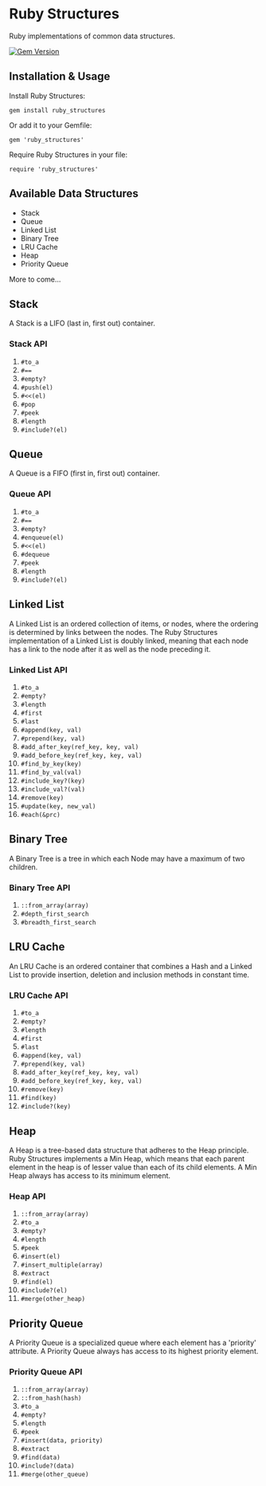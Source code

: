 # Ruby Structures

Ruby implementations of common data structures.

[![Gem Version](https://badge.fury.io/rb/ruby_structures.svg)](https://badge.fury.io/rb/ruby_structures)

## Installation & Usage

Install Ruby Structures:
```
gem install ruby_structures
```
Or add it to your Gemfile:
```
gem 'ruby_structures'
```
Require Ruby Structures in your file:
```
require 'ruby_structures'
```

## Available Data Structures

* Stack
* Queue
* Linked List
* Binary Tree
* LRU Cache
* Heap
* Priority Queue

More to come...

## Stack

A Stack is a LIFO (last in, first out) container.

### Stack API

1. `#to_a`
1. `#==`
1. `#empty?`
1. `#push(el)`
1. `#<<(el)`
1. `#pop`
1. `#peek`
1. `#length`
1. `#include?(el)`

## Queue

A Queue is a FIFO (first in, first out) container.

### Queue API

1. `#to_a`
1. `#==`
1. `#empty?`
1. `#enqueue(el)`
1. `#<<(el)`
1. `#dequeue`
1. `#peek`
1. `#length`
1. `#include?(el)`

## Linked List

A Linked List is an ordered collection of items, or nodes, where the ordering is determined by links between the nodes. The Ruby Structures implementation of a Linked List is doubly linked, meaning that each node has a link to the node after it as well as the node preceding it.

### Linked List API

1. `#to_a`
1. `#empty?`
1. `#length`
1. `#first`
1. `#last`
1. `#append(key, val)`
1. `#prepend(key, val)`
1. `#add_after_key(ref_key, key, val)`
1. `#add_before_key(ref_key, key, val)`
1. `#find_by_key(key)`
1. `#find_by_val(val)`
1. `#include_key?(key)`
1. `#include_val?(val)`
1. `#remove(key)`
1. `#update(key, new_val)`
1. `#each(&prc)`

## Binary Tree

A Binary Tree is a tree in which each Node may have a maximum of two children.

### Binary Tree API

1. `::from_array(array)`
1. `#depth_first_search`
1. `#breadth_first_search`

## LRU Cache

An LRU Cache is an ordered container that combines a Hash and a Linked List to provide insertion, deletion and inclusion methods in constant time.

### LRU Cache API

1. `#to_a`
1. `#empty?`
1. `#length`
1. `#first`
1. `#last`
1. `#append(key, val)`
1. `#prepend(key, val)`
1. `#add_after_key(ref_key, key, val)`
1. `#add_before_key(ref_key, key, val)`
1. `#remove(key)`
1. `#find(key)`
1. `#include?(key)`

## Heap

A Heap is a tree-based data structure that adheres to the Heap principle. Ruby Structures implements a Min Heap, which means that each parent element in the heap is of lesser value than each of its child elements. A Min Heap always has access to its minimum element.

### Heap API

1. `::from_array(array)`
1. `#to_a`
1. `#empty?`
1. `#length`
1. `#peek`
1. `#insert(el)`
1. `#insert_multiple(array)`
1. `#extract`
1. `#find(el)`
1. `#include?(el)`
1. `#merge(other_heap)`

## Priority Queue

A Priority Queue is a specialized queue where each element has a 'priority' attribute. A Priority Queue always has access to its highest priority element.

### Priority Queue API

1. `::from_array(array)`
1. `::from_hash(hash)`
1. `#to_a`
1. `#empty?`
1. `#length`
1. `#peek`
1. `#insert(data, priority)`
1. `#extract`
1. `#find(data)`
1. `#include?(data)`
1. `#merge(other_queue)`
